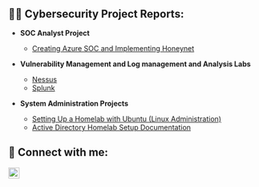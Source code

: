 <h1>
<br/></h1>

<h2>👨‍💻 Cybersecurity Project Reports:</h2>

- <b> SOC Analyst Project </b>
    - [Creating Azure SOC and Implementing Honeynet](https://github.com/jnj3uf212121/Creating-a-Live-SOC-Honeynet-in-Azure)
    

 
- <b>Vulnerability Management and Log management and Analysis Labs</b>
  - [Nessus](https://github.com/jnj3uf212121/Nessus-Vulnerability-Management-Project)
  - [Splunk](https://github.com/jnj3uf212121/Splunk-Incident-Response-Project)

  
- <b>System Administration Projects</b>
  - [Setting Up a Homelab with Ubuntu (Linux Administration)](https://github.com/jnj3uf212121/Linux-Admin-Project)
  - [Active Directory Homelab Setup Documentation](https://github.com/jnj3uf212121/Active-Directory-Project)


  


<h2> 🤳 Connect with me:</h2>

[<img align="left" alt="Jhayda Johnson | LinkedIn" width="22px" src="https://cdn.jsdelivr.net/npm/simple-icons@v3/icons/linkedin.svg" />][linkedin]

[linkedin]: https://linkedin.com/in/jhaydajohnson
